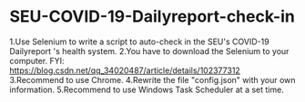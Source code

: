 # SEU-COVID-19-Dailyreport-check-in
1.Use Selenium to write a script to auto-check in the SEU's COVID-19 Dailyreport 's health system.
2.You have to download the Selenium to your computer. FYI: https://blog.csdn.net/qq_34020487/article/details/102377312
3.Recommend to use Chrome.
4.Rewrite the file "config.json" with your own information.
5.Recommend to use Windows Task Scheduler at a set time.
